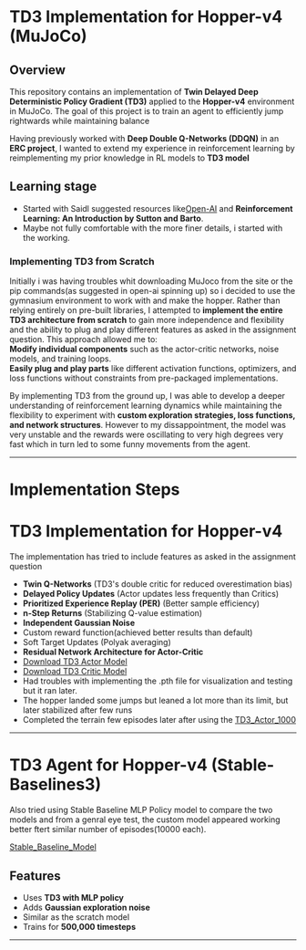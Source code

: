 # **TD3 Implementation for Hopper-v4 (MuJoCo)**  

## **Overview**  
This repository contains an implementation of **Twin Delayed Deep Deterministic Policy Gradient (TD3)** applied to the **Hopper-v4** environment in MuJoCo. The goal of this project is to train an agent to efficiently jump rightwards while maintaining balance

Having previously worked with **Deep Double Q-Networks (DDQN)** in an **ERC project**, I wanted to extend my experience in reinforcement learning by reimplementing my prior knowledge in RL models to **TD3 model**

## **Learning stage**  
- Started with Saidl suggested resources like[Open-AI](https://spinningup.openai.com/en/latest/index.html) and **Reinforcement Learning: An Introduction by Sutton and Barto**.
- Maybe not fully comfortable with the more finer details, i started with the working.

### **Implementing TD3 from Scratch**  
Initially i was having troubles whit downloading MuJoco from the site or the pip commands(as suggested in open-ai spinning up) so i decided to use the gymnasium environment to work with and make the hopper.
Rather than relying entirely on pre-built libraries, I attempted to **implement the entire TD3 architecture from scratch** to gain more independence and flexibility and the ability to plug and play different features as asked in the assignment question. This approach allowed me to:  
 **Modify individual components** such as the actor-critic networks, noise models, and training loops.    
 **Easily plug and play parts** like different activation functions, optimizers, and loss functions without constraints from pre-packaged implementations.  

By implementing TD3 from the ground up, I was able to develop a deeper understanding of reinforcement learning dynamics while maintaining the flexibility to experiment with **custom exploration strategies, loss functions, and network structures**.
However to my dissappointment, the model was very unstable and the rewards were oscillating to very high degrees very fast which in turn led to some funny movements from the agent.

---

# **Implementation Steps**  
# TD3 Implementation for Hopper-v4

The implementation has tried to include features as asked in the assignment question
- **Twin Q-Networks** (TD3's double critic for reduced overestimation bias)
- **Delayed Policy Updates** (Actor updates less frequently than Critics)
- **Prioritized Experience Replay (PER)** (Better sample efficiency)
- **n-Step Returns** (Stabilizing Q-value estimation)
- **Independent Gaussian Noise**
-  Custom reward function(achieved better results than default)
- Soft Target Updates (Polyak averaging)
- **Residual Network Architecture for Actor-Critic**
- [Download TD3 Actor Model](saved_models/td3_actor_1000.pth)
- [Download TD3 Critic Model](saved_models/td3_critic_1000.pth)
- Had troubles with implementing the .pth file for visualization and testing but it ran later.
- The hopper landed some jumps but leaned a lot more than its limit, but later stabilized after few runs
- Completed the terrain few episodes later after using the [TD3_Actor_1000](saved_models/td3_actor_1000.pth)

---
# TD3 Agent for Hopper-v4 (Stable-Baselines3)

Also tried using Stable Baseline MLP Policy model to compare the two models and from a genral eye test, the custom model appeared working better ftert similar number of episodes(10000 each).

[Stable_Baseline_Model](Baseline_model.py)

##  Features
- Uses **TD3 with MLP policy**
- Adds **Gaussian exploration noise**
- Similar as the scratch model
- Trains for **500,000 timesteps**
---
